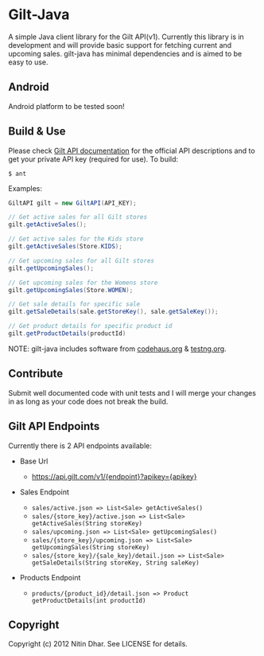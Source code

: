 Gilt-Java
=========
A simple Java client library for the Gilt API(v1). Currently this library is in development and will provide basic support for fetching current and upcoming
sales. gilt-java has minimal dependencies and is aimed to be easy to use.

Android
-------
Android platform to be tested soon!

Build & Use
-----------
Please check [Gilt API documentation](https://api.gilt.com) for the official API descriptions and to get your private API key (required for use).
To build:

    $ ant

Examples:

``` java
GiltAPI gilt = new GiltAPI(API_KEY);

// Get active sales for all Gilt stores
gilt.getActiveSales();

// Get active sales for the Kids store
gilt.getActiveSales(Store.KIDS);

// Get upcoming sales for all Gilt stores
gilt.getUpcomingSales();

// Get upcoming sales for the Womens store
gilt.getUpcomingSales(Store.WOMEN);

// Get sale details for specific sale
gilt.getSaleDetails(sale.getStoreKey(), sale.getSaleKey());

// Get product details for specific product id
gilt.getProductDetails(productId)
```

NOTE: gilt-java includes software from [codehaus.org](http://jackson.codehaus.org/) & [testng.org](http://testng.org/).

Contribute
------------
Submit well documented code with unit tests and I will merge your changes in as long as your code does not break the build.

Gilt API Endpoints
--------------------
Currently there is 2 API endpoints available:

- Base Url
  - https://api.gilt.com/v1/{endpoint}?apikey={apikey}

- Sales Endpoint
  - `sales/active.json => List<Sale> getActiveSales()`
  - `sales/{store_key}/active.json => List<Sale> getActiveSales(String storeKey)`
  - `sales/upcoming.json => List<Sale> getUpcomingSales()`
  - `sales/{store_key}/upcoming.json => List<Sale> getUpcomingSales(String storeKey)`
  - `sales/{store_key}/{sale_key}/detail.json => List<Sale> getSaleDetails(String storeKey, String saleKey)`

- Products Endpoint
  - `products/{product_id}/detail.json => Product getProductDetails(int productId)`

Copyright
---------
Copyright (c) 2012 Nitin Dhar. See LICENSE for details.